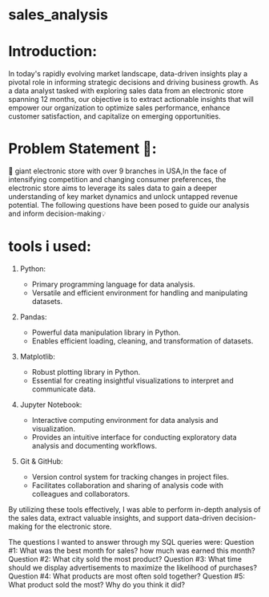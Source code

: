 # sales_analysis
# Introduction:
In today's rapidly evolving market landscape, data-driven insights play a pivotal role in informing strategic decisions and driving business growth. As a data analyst tasked with exploring sales data from an electronic store spanning 12 months, our objective is to extract actionable insights that will empower our organization to optimize sales performance, enhance customer satisfaction, and capitalize on emerging opportunities.
# Problem Statement 🎯:
🛒 giant electronic store   with over 9 branches in USA,In the face of intensifying competition and changing consumer preferences, the electronic store aims to leverage its sales data to gain a deeper understanding of key market dynamics and unlock untapped revenue potential. The following questions have been posed to guide our analysis and inform decision-making💡
# tools i used:
1. Python:
   - Primary programming language for data analysis.
   - Versatile and efficient environment for handling and manipulating datasets.

2. Pandas:
   - Powerful data manipulation library in Python.
   - Enables efficient loading, cleaning, and transformation of datasets.

3. Matplotlib:
   - Robust plotting library in Python.
   - Essential for creating insightful visualizations to interpret and communicate data.

4. Jupyter Notebook:
   - Interactive computing environment for data analysis and visualization.
   - Provides an intuitive interface for conducting exploratory data analysis and documenting workflows.

5. Git & GitHub:
   - Version control system for tracking changes in project files.
   - Facilitates collaboration and sharing of analysis code with colleagues and collaborators.

By utilizing these tools effectively, I was able to perform in-depth analysis of the sales data, extract valuable insights, and support data-driven decision-making for the electronic store.

The questions I wanted to answer through my SQL queries were:
Question #1: What was the best month for sales? how much was earned this month?
Question #2: What city sold the most product? 
Question #3: What time should we display advertisements to maximize the likelihood of purchases?
Question #4: What products are most often sold together?
Question #5: What product sold the most? Why do you think it did?
